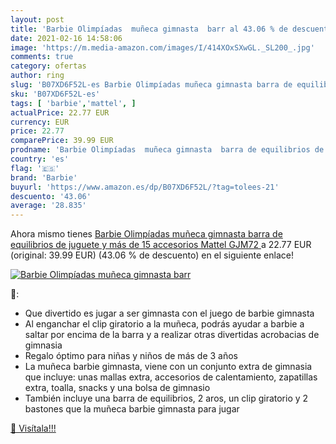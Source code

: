 ```yaml
---
layout: post
title: 'Barbie Olimpíadas  muñeca gimnasta  barr al 43.06 % de descuento'
date: 2021-02-16 14:58:06
image: 'https://m.media-amazon.com/images/I/414XOxSXwGL._SL200_.jpg'
comments: true
category: ofertas
author: ring
slug: 'B07XD6F52L-es Barbie Olimpíadas muñeca gimnasta barra de equilibrios de...'
sku: 'B07XD6F52L-es'
tags: [ 'barbie','mattel', ]
actualPrice: 22.77 EUR
currency: EUR
price: 22.77
comparePrice: 39.99 EUR
prodname: 'Barbie Olimpíadas  muñeca gimnasta  barra de equilibrios de juguete y más de 15 accesorios  Mattel GJM72 '
country: 'es'
flag: '🇪🇸'
brand: 'Barbie'
buyurl: 'https://www.amazon.es/dp/B07XD6F52L/?tag=tolees-21'
descuento: '43.06'
average: '28.835'
---
```


Ahora mismo tienes [Barbie Olimpíadas  muñeca gimnasta  barra de equilibrios de juguete y más de 15 accesorios  Mattel GJM72 ](https://www.amazon.es/dp/B07XD6F52L/?tag=tolees-21) a 22.77 EUR (original: 39.99 EUR) (43.06 %  de descuento) en el siguiente enlace!

[![Barbie Olimpíadas  muñeca gimnasta  barr](https://m.media-amazon.com/images/I/414XOxSXwGL._SL200_.jpg)](https://www.amazon.es/dp/B07XD6F52L/?tag=tolees-21)

🔎:

- Que divertido es jugar a ser gimnasta con el juego de barbie gimnasta
- Al enganchar el clip giratorio a la muñeca, podrás ayudar a barbie a saltar por encima de la barra y a realizar otras divertidas acrobacias de gimnasia
- Regalo óptimo para niñas y niños de más de 3 años
- La muñeca barbie gimnasta, viene con un conjunto extra de gimnasia que incluye: unas mallas extra, accesorios de calentamiento, zapatillas extra, toalla, snacks y una bolsa de gimnasio
- También incluye una barra de equilibrios, 2 aros, un clip giratorio y 2 bastones que la muñeca barbie gimnasta para jugar

[🛒 Visítala!!!](https://www.amazon.es/dp/B07XD6F52L/?tag=tolees-21)
